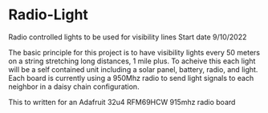 # Radio-Light
Radio controlled lights to be used for visibility lines
Start date 9/10/2022

The basic principle for this project is to have visibility lights every 50 meters on a string stretching long distances, 1 mile plus. To acheive this each light will be a self contained unit including a solar panel, battery, radio, and light. Each board is currently using a 950Mhz radio to send light signals to each neighbor in a daisy chain configuration. 

This to written for an Adafruit 32u4 RFM69HCW 915mhz radio board 

